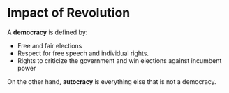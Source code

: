 # Impact of Revolution
A **democracy** is defined by:
* Free and fair elections
* Respect for free speech and individual rights.
* Rights to criticize the government and win elections against incumbent power

On the other hand, **autocracy** is everything else that is not a democracy.

